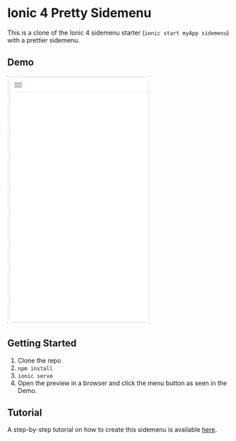 # Ionic 4 Pretty Sidemenu

This is a clone of the Ionic 4 sidemenu starter (`ionic start myApp sidemenu`) with a prettier sidemenu.

## Demo
![screenshot](/images/ionic-4-pretty-sidemenu.gif "Ionic 4 Pretty sidemenu screenshot")

## Getting Started
1. Clone the repo
2. `npm install`
3. `ionic serve`
4. Open the preview in a browser and click the menu button as seen in the Demo.

## Tutorial
A step-by-step tutorial on how to create this sidemenu is available [here](https://www.technouz.com/4989/how-to-create-a-prettier-ionic-side-menu/).